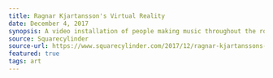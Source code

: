 ```yaml
---
title: Ragnar Kjartansson's Virtual Reality
date: December 4, 2017 
synopsis: A video installation of people making music throughout the rooms of an old house creates a hybrid virtual-physical soundspace which blurs the boundaries between experience and representation.
source: Squarecylinder
source-url: https://www.squarecylinder.com/2017/12/ragnar-kjartanssons-the-visitors-sfmoma/
featured: true
tags: art
---
```


